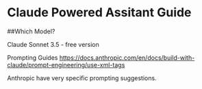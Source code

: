 # Claude  Powered Assitant Guide

##Which Model?

Claude Sonnet 3.5 - free version 

Prompting Guides
https://docs.anthropic.com/en/docs/build-with-claude/prompt-engineering/use-xml-tags

Anthropic have very specific prompting suggestions.